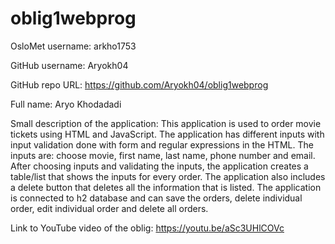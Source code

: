 # oblig1webprog

OsloMet username: arkho1753

GitHub username: Aryokh04

GitHub repo URL: https://github.com/Aryokh04/oblig1webprog

Full name: Aryo Khodadadi

Small description of the application: This application is used to order movie tickets using HTML and JavaScript.
The application has different inputs with input validation done with form and regular expressions in the HTML.
The inputs are: choose movie, first name, last name, phone number and email. After choosing inputs and validating the
inputs, the application creates a table/list that shows the inputs for every order. The application also includes a
delete button that deletes all the information that is listed. The application is connected to h2 database and can save
the orders, delete individual order, edit individual order and delete all orders.

Link to YouTube video of the oblig: https://youtu.be/aSc3UHlCOVc
